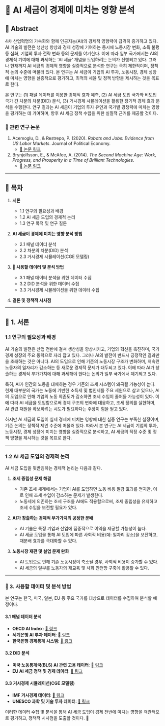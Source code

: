 # 📌 AI 세금이 경제에 미치는 영향 분석  

## 📖 Abstract  
4차 산업혁명의 가속화와 함께 인공지능(AI)의 경제적 영향력이 급격히 증가하고 있다. AI 기술의 발전은 생산성 향상과 경제 성장에 기여하는 동시에 노동시장 변화, 소득 불평등 심화, 기업의 투자 전략 변화 등의 문제를 야기한다. 이에 따라 일부 국가에서는 AI의 경제적 기여에 대해 과세하는 ‘AI 세금’ 개념을 도입하려는 논의가 진행되고 있다. 그러나 현재까지 AI 세금의 경제적 영향을 실증적으로 분석한 연구는 극히 제한적이며, 정책적 논의 수준에 머물러 있다. 본 연구는 AI 세금이 기업의 AI 투자, 노동시장, 경제 성장에 미치는 영향을 실증적으로 평가하고, 최적의 세율 및 정책 방향을 제시하는 것을 목표로 한다.  

본 연구는 (1) 패널 데이터를 이용한 경제적 효과 예측, (2) AI 세금 도입 국가와 비도입 국가 간 차분의 차분(DID) 분석, (3) 거시경제 시뮬레이션을 활용한 장기적 경제 효과 분석을 수행한다. 연구 결과는 AI 세금이 기업의 투자 유인과 국가별 경쟁력에 미치는 영향을 평가하는 데 기여하며, 향후 AI 세금 정책 수립을 위한 실질적 근거를 제공할 것이다.  

### 🔗 관련 연구 논문  
1. Acemoglu, D., & Restrepo, P. (2020). *Robots and Jobs: Evidence from US Labor Markets*. Journal of Political Economy.  
   - [🔗 논문 링크](https://www.journals.uchicago.edu/doi/10.1086/705716)  
2. Brynjolfsson, E., & McAfee, A. (2014). *The Second Machine Age: Work, Progress, and Prosperity in a Time of Brilliant Technologies*.  
   - [🔗 논문 링크](https://wwnorton.com/books/9780393239355)  

---

## 📑 목차  
1. **서론**  
   - 1.1 연구의 필요성과 배경  
   - 1.2 AI 세금 도입의 경제적 논리  
   - 1.3 연구 목적 및 연구 질문  

2. **AI 세금이 경제에 미치는 영향 분석 방법**  
   - 2.1 패널 데이터 분석  
   - 2.2 차분의 차분(DID) 분석  
   - 2.3 거시경제 시뮬레이션(CGE 모델링)  

3. **🔗 사용할 데이터 및 분석 방법**  
   - 3.1 패널 데이터 분석을 위한 데이터 수집  
   - 3.2 DID 분석을 위한 데이터 수집  
   - 3.3 거시경제 시뮬레이션을 위한 데이터 수집  

4. **결론 및 정책적 시사점**  

---

## 📌 1. 서론  

### 1.1 연구의 필요성과 배경  
AI 기술의 발전은 산업 전반에 걸쳐 생산성을 향상시키고, 기업의 혁신을 촉진하며, 국가 경제 성장의 주요 동력으로 자리 잡고 있다. 그러나 AI의 발전이 반드시 긍정적인 결과만을 초래하는 것은 아니다. AI의 도입으로 인해 기존의 노동시장 구조가 변화하며, 저숙련 노동자의 일자리가 감소하는 등 새로운 경제적 문제가 대두되고 있다. 이에 따라 AI가 창출하는 경제적 부가가치에 대해 과세해야 한다는 논의가 일부 국가에서 제기되고 있다.  

특히, AI가 인간의 노동을 대체하는 경우 기존의 조세 시스템이 왜곡될 가능성이 높다. 현재 대부분의 국가는 노동에 기반한 소득세 및 법인세를 주요 세원으로 삼고 있으나, AI의 도입으로 인해 기업의 노동 의존도가 감소하면 조세 수입이 줄어들 가능성이 있다. 이에 따라 AI 세금을 도입함으로써 경제 구조의 변화에 대응하고, 조세 정의를 실현하며, AI 관련 재원을 확보하려는 시도가 필요하다는 주장이 힘을 얻고 있다.  

하지만 AI 세금의 도입이 실제 경제에 미치는 영향에 대한 실증 연구는 부족한 실정이며, 기존 논의는 정책적 제언 수준에 머물러 있다. 따라서 본 연구는 AI 세금이 기업의 투자, 노동시장, 경제 성장에 미치는 영향을 실증적으로 분석하고, AI 세금의 적정 수준 및 정책 방향을 제시하는 것을 목표로 한다.  

---

### 1.2 AI 세금 도입의 경제적 논리  
AI 세금 도입을 뒷받침하는 경제적 논리는 다음과 같다.  

1. **조세 중립성 문제 해결**  
   - 기존 조세 체계에서는 기업이 AI를 도입하면 노동 비용 절감 효과를 얻지만, 이로 인해 조세 수입이 감소하는 문제가 발생한다.  
   - 노동세에 의존하는 조세 구조를 AI에도 적용함으로써, 조세 중립성을 유지하고 조세 수입을 보전할 필요가 있다.  

2. **AI가 창출하는 경제적 부가가치의 공정한 분배**  
   - AI 기술은 특정 기업과 산업에 집중적으로 이익을 제공할 가능성이 높다.  
   - AI 세금 도입을 통해 AI 도입에 따른 사회적 비용(예: 일자리 감소)을 보전하고, 재분배 효과를 극대화할 수 있다.  

3. **노동시장 재편 및 실업 문제 완화**  
   - AI 도입으로 인해 기존 노동시장이 축소될 경우, 사회적 비용이 증가할 수 있다.  
   - AI 세금의 일부를 노동자의 재교육 및 사회 안전망 구축에 활용할 수 있다.  

---

### 🔗 3. 사용할 데이터 및 분석 방법  
본 연구는 한국, 미국, 일본, EU 등 주요 국가를 대상으로 데이터를 수집하여 분석할 예정이다.  

#### 3.1 패널 데이터 분석  
- **OECD AI Index**: [🔗 링크](https://oecd.ai/en/data)  
- **세계은행 AI 투자 데이터**: [🔗 링크](https://data.worldbank.org/)  
- **한국은행 경제통계 시스템**: [🔗 링크](https://ecos.bok.or.kr/)  

#### 3.2 DID 분석  
- **미국 노동통계국(BLS) AI 관련 고용 데이터**: [🔗 링크](https://www.bls.gov/)  
- **EU AI 세금 정책 및 경제 데이터**: [🔗 링크](https://ec.europa.eu/eurostat)  

#### 3.3 거시경제 시뮬레이션(CGE 모델링)  
- **IMF 거시경제 데이터**: [🔗 링크](https://www.imf.org/en/Data)  
- **UNESCO 과학 및 기술 투자 데이터**: [🔗 링크](https://uis.unesco.org/)  

이러한 데이터 수집 및 분석을 통해 AI 세금 도입이 경제 전반에 미치는 영향을 객관적으로 평가하고, 정책적 시사점을 도출할 것이다. 🚀  